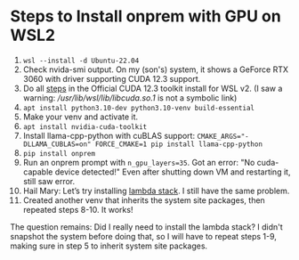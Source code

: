 Steps to Install onprem with GPU on WSL2
========================================

1. `wsl --install -d Ubuntu-22.04`
2. Check nvida-smi output. On my (son's) system, it shows a GeForce RTX 3060
   with driver supporting CUDA 12.3 support.
3. Do all [steps](https://developer.nvidia.com/cuda-downloads?target_os=Linux&target_arch=x86_64&Distribution=WSL-Ubuntu&target_version=2.0&target_type=deb_local)
   in the Official CUDA 12.3 toolkit install for WSL v2.
   (I saw a warning: */usr/lib/wsl/lib/libcuda.so.1* is not a symbolic link)
4. `apt install python3.10-dev python3.10-venv build-essential`
5. Make your venv and activate it.
6. `apt install nvidia-cuda-toolkit`
7. Install llama-cpp-python with cuBLAS support:
   `CMAKE_ARGS="-DLLAMA_CUBLAS=on" FORCE_CMAKE=1 pip install llama-cpp-python`
8. `pip install onprem`
9. Run an onprem prompt with `n_gpu_layers=35`. Got an error: "No cuda-capable
   device detected!" Even after shutting down VM and restarting it, still saw
   error.
10. Hail Mary: Let’s try installing
    [lambda stack](https://lambdalabs.com/lambda-stack-deep-learning-software).
    I still have the same problem.
11. Created another venv that inherits the system site packages, then repeated
    steps 8-10. It works!

The question remains: Did I really need to install the lambda stack? I didn't
snapshot the system before doing that, so I will have to repeat steps 1-9,
making sure in step 5 to inherit system site packages.
